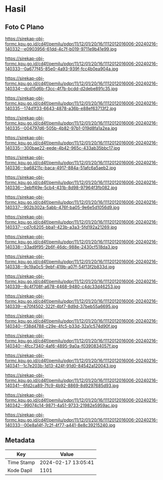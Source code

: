 # Hasil

## Foto C Plano

https://sirekap-obj-formc.kpu.go.id/cd4f/pemilu/pdpr/11/12/01/20/16/1112012016006-20240216-140332--e0903956-61dd-4c7f-b019-9711e9b41e99.jpg

https://sirekap-obj-formc.kpu.go.id/cd4f/pemilu/pdpr/11/12/01/20/16/1112012016006-20240216-140333--0a677f45-85e0-4a93-939f-fcc4b0ea904a.jpg

https://sirekap-obj-formc.kpu.go.id/cd4f/pemilu/pdpr/11/12/01/20/16/1112012016006-20240216-140334--dcd15d6b-f3cc-4f7b-bcdd-d2debe891c35.jpg

https://sirekap-obj-formc.kpu.go.id/cd4f/pemilu/pdpr/11/12/01/20/16/1112012016006-20240216-140335--174d1f33-6643-4878-a36b-e88ef63713f2.jpg

https://sirekap-obj-formc.kpu.go.id/cd4f/pemilu/pdpr/11/12/01/20/16/1112012016006-20240216-140335--004797d6-505b-4b82-97b1-019d8fa1a2ea.jpg

https://sirekap-obj-formc.kpu.go.id/cd4f/pemilu/pdpr/11/12/01/20/16/1112012016006-20240216-140335--300bae22-eede-4b42-965c-433ab35bbc17.jpg

https://sirekap-obj-formc.kpu.go.id/cd4f/pemilu/pdpr/11/12/01/20/16/1112012016006-20240216-140336--ba68211c-baca-4917-884a-51afc6a5aeb2.jpg

https://sirekap-obj-formc.kpu.go.id/cd4f/pemilu/pdpr/11/12/01/20/16/1112012016006-20240216-140336--3ebff49e-5cb4-431b-8d98-97964f3fb082.jpg

https://sirekap-obj-formc.kpu.go.id/cd4f/pemilu/pdpr/11/12/01/20/16/1112012016006-20240216-140337--902b302a-5abb-476f-ba05-9e6e5d1056d9.jpg

https://sirekap-obj-formc.kpu.go.id/cd4f/pemilu/pdpr/11/12/01/20/16/1112012016006-20240216-140337--cd7c6205-bba1-423b-a3a3-5fd192a21269.jpg

https://sirekap-obj-formc.kpu.go.id/cd4f/pemilu/pdpr/11/12/01/20/16/1112012016006-20240216-140338--33ad9f95-2b6f-46dc-988e-2430cf518da3.jpg

https://sirekap-obj-formc.kpu.go.id/cd4f/pemilu/pdpr/11/12/01/20/16/1112012016006-20240216-140338--9c19a0c5-9ebf-419b-a07f-54f13f2b833d.jpg

https://sirekap-obj-formc.kpu.go.id/cd4f/pemilu/pdpr/11/12/01/20/16/1112012016006-20240216-140339--8c4f708f-a678-4468-9480-c4dc33d46253.jpg

https://sirekap-obj-formc.kpu.go.id/cd4f/pemilu/pdpr/11/12/01/20/16/1112012016006-20240216-140339--e70f4502-322f-4bf7-8d9d-37beb55a6695.jpg

https://sirekap-obj-formc.kpu.go.id/cd4f/pemilu/pdpr/11/12/01/20/16/1112012016006-20240216-140340--f38d4788-c29e-4fc5-b33d-32a1c574d90f.jpg

https://sirekap-obj-formc.kpu.go.id/cd4f/pemilu/pdpr/11/12/01/20/16/1112012016006-20240216-140340--4fcc7340-4af6-4895-9a0a-f0390834057f.jpg

https://sirekap-obj-formc.kpu.go.id/cd4f/pemilu/pdpr/11/12/01/20/16/1112012016006-20240216-140341--1c7e203b-1d13-424f-91d0-84542a120043.jpg

https://sirekap-obj-formc.kpu.go.id/cd4f/pemilu/pdpr/11/12/01/20/16/1112012016006-20240216-140341--6fd2ca89-7fc9-4b92-8869-8d9297685d93.jpg

https://sirekap-obj-formc.kpu.go.id/cd4f/pemilu/pdpr/11/12/01/20/16/1112012016006-20240216-140342--99074c14-9871-4a51-9733-21982e5959ac.jpg

https://sirekap-obj-formc.kpu.go.id/cd4f/pemilu/pdpr/11/12/01/20/16/1112012016006-20240216-140333--00e8a14f-7c2f-4f77-a441-8e8c39215240.jpg


## Metadata

| Key        | Value               |
| ---------- | ------------------- |
| Time Stamp | 2024-02-17 13:05:41 |
| Kode Dapil | 1101                |



